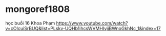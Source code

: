 # mongoref1808
học buổi 16 Khoa Phạm https://www.youtube.com/watch?v=cOIcuiSrBUQ&list=PLskv-UQHb1ihcsWVMHIvjjBWnoGkhNc_1&index=17
